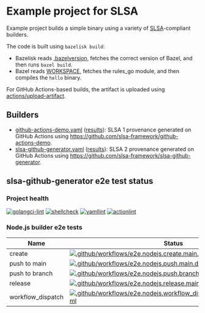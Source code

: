 # Example project for SLSA

Example project builds a simple binary using a variety of [SLSA]-compliant
builders.

The code is built using `bazelisk build`:

- Bazelisk reads [.bazelversion], fetches the correct version of Bazel, and
  then runs `bazel build`.
- Bazel reads [WORKSPACE], fetches the rules_go module, and then compiles the
  `hello` binary.

For GitHub Actions-based builds, the artifact is uploaded using
[actions/upload-artifact].

[.bazelversion]: .bazelversion
[SLSA]: https://slsa.dev
[WORKSPACE]: WORKSPACE
[actions/upload-artifact]: https://github.com/actions/upload-artifact

## Builders

- [github-actions-demo.yaml](.github/workflows/github-actions-demo.yaml)
  ([results](https://github.com/slsa-framework/example-package/actions/workflows/github-actions-demo.yaml)):
  SLSA 1 provenance generated on GitHub Actions using
  https://github.com/slsa-framework/github-actions-demo.
- [slsa-github-generator.yaml](.github/workflows/slsa-github-generator.yaml)
  ([results](https://github.com/slsa-framework/example-package/actions/workflows/slsa-github-generator.yaml)):
  SLSA 2 provenance generated on GitHub Actions using
  https://github.com/slsa-framework/slsa-github-generator.

## slsa-github-generator e2e test status

### Project health

[![golangci-lint](https://github.com/slsa-framework/example-package/actions/workflows/pre-submit.golangci-lint.yml/badge.svg)](https://github.com/slsa-framework/example-package/actions/workflows/pre-submit.golangci-lint.yml) [![shellcheck](https://github.com/slsa-framework/example-package/actions/workflows/pre-submit.shellcheck.yml/badge.svg)](https://github.com/slsa-framework/example-package/actions/workflows/pre-submit.shellcheck.yml) [![yamllint](https://github.com/slsa-framework/example-package/actions/workflows/pre-submit.yamllint.yml/badge.svg)](https://github.com/slsa-framework/example-package/actions/workflows/pre-submit.yamllint.yml) [![actionlint](https://github.com/slsa-framework/example-package/actions/workflows/pre-submit.actionlint.yml/badge.svg)](https://github.com/slsa-framework/example-package/actions/workflows/pre-submit.actionlint.yml)

### Node.js builder e2e tests

| Name              | Status                                                                                                                                                                                                                                                                                                                                 |
| ----------------- | -------------------------------------------------------------------------------------------------------------------------------------------------------------------------------------------------------------------------------------------------------------------------------------------------------------------------------------- |
| create            | [![.github/workflows/e2e.nodejs.create.main.default.slsa3.yml](https://github.com/slsa-framework/example-package/actions/workflows/e2e.nodejs.create.main.default.slsa3.yml/badge.svg)](https://github.com/slsa-framework/example-package/actions/workflows/e2e.nodejs.create.main.default.slsa3.yml)                                  |
| push to main      | [![.github/workflows/e2e.nodejs.push.main.default.slsa3.yml](https://github.com/slsa-framework/example-package/actions/workflows/e2e.nodejs.push.main.default.slsa3.yml/badge.svg)](https://github.com/slsa-framework/example-package/actions/workflows/e2e.nodejs.push.main.default.slsa3.yml)                                        |
| push to branch    | [![.github/workflows/e2e.nodejs.push.branch1.default.slsa3.yml](https://github.com/slsa-framework/example-package/actions/workflows/e2e.nodejs.push.branch1.default.slsa3.yml/badge.svg)](https://github.com/slsa-framework/example-package/actions/workflows/e2e.nodejs.push.branch1.default.slsa3.yml)                               |
| release           | [![.github/workflows/e2e.nodejs.release.main.default.slsa3.yml](https://github.com/slsa-framework/example-package/actions/workflows/e2e.nodejs.release.main.default.slsa3.yml/badge.svg)](https://github.com/slsa-framework/example-package/actions/workflows/e2e.nodejs.release.main.default.slsa3.yml)                               |
| workflow_dispatch | [![.github/workflows/e2e.nodejs.workflow_dispatch.main.default.slsa3.yml](https://github.com/slsa-framework/example-package/actions/workflows/e2e.nodejs.workflow_dispatch.main.default.slsa3.yml/badge.svg)](https://github.com/slsa-framework/example-package/actions/workflows/e2e.nodejs.workflow_dispatch.main.default.slsa3.yml) |
